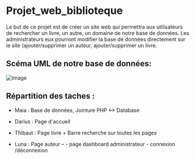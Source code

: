 # Projet_web_biblioteque

Le but de ce projet est de créer un site web qui permettra aux utilisateurs de rechercher un livre, un autre, un domaine de notre base de données. Les administrateurs eux pourront modifier la base de données directement sur le site (ajouter/supprimer un auteur, ajouter/supprimer un livre.

## Scéma UML de notre base de données:

![image](https://github.com/LunaGrandjean/Projet_web_bibliotheque/assets/125506491/5da8b1b3-b200-4327-90b2-ca8a863cd6a8)


## Répartition des taches : 
* Maia : Base de données, Jointure PHP <-> Database​

* Darius : Page d'accueil​

* Thibaut : Page livre + Barre recherche sur toutes les pages​

* Luna : Page auteur – - page dashboard administrateur - connexion /déconnexion​ 
